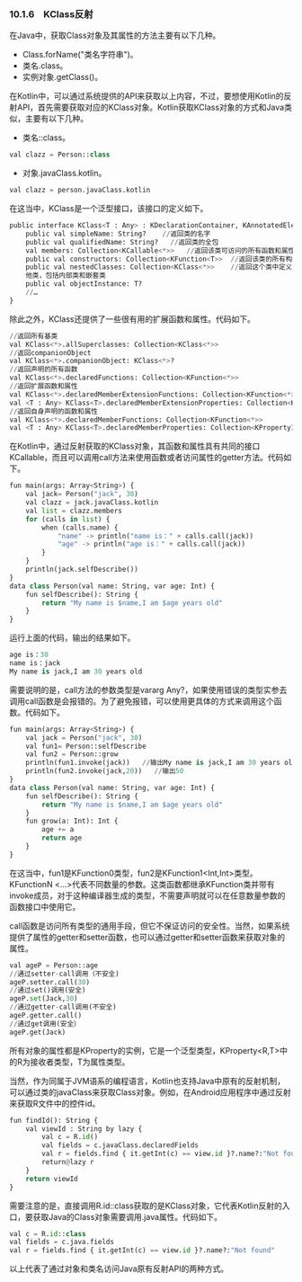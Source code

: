 ### 10.1.6　KClass反射

在Java中，获取Class对象及其属性的方法主要有以下几种。

+ Class.forName("类名字符串")。
+ 类名.class。
+ 实例对象.getClass()。

在Kotlin中，可以通过系统提供的API来获取以上内容，不过，要想使用Kotlin的反射API，首先需要获取对应的KClass对象。Kotlin获取KClass对象的方式和Java类似，主要有以下几种。

+ 类名::class。

```python
val clazz = Person::class
```

+ 对象.javaClass.kotlin。

```python
val clazz = person.javaClass.kotlin
```

在这当中，KClass是一个泛型接口，该接口的定义如下。

```python
public interface KClass<T : Any> : KDeclarationContainer, KAnnotatedElement, KClassifier {
    public val simpleName: String?    //返回类的名字
    public val qualifiedName: String?   //返回类的全包
    val members: Collection<KCallable<*>>   //返回该类可访问的所有函数和属性
    public val constructors: Collection<KFunction<T>>  //返回该类的所有构造器
    public val nestedClasses: Collection<KClass<*>>    //返回这个类中定义的其
    他类，包括内部类和嵌套类
    public val objectInstance: T?
    //…
}
```

除此之外，KClass还提供了一些很有用的扩展函数和属性。代码如下。

```python
//返回所有基类
val KClass<*>.allSuperclasses: Collection<KClass<*>>  
//返回companionObject
val KClass<*>.companionObject: KClass<*>?  
//返回声明的所有函数
val KClass<*>.declaredFunctions: Collection<KFunction<*>>  
//返回扩展函数和属性
val KClass<*>.declaredMemberExtensionFunctions: Collection<KFunction<*>>
val <T : Any> KClass<T>.declaredMemberExtensionProperties: Collection<KProperty2<T, *, *>>
//返回自身声明的函数和属性
val KClass<*>.declaredMemberFunctions: Collection<KFunction<*>>
val <T : Any> KClass<T>.declaredMemberProperties: Collection<KProperty1<T, *>>
```

在Kotlin中，通过反射获取的KClass对象，其函数和属性具有共同的接口KCallable，而且可以调用call方法来使用函数或者访问属性的getter方法。代码如下。

```python
fun main(args: Array<String>) {
    val jack= Person("jack", 30)
    val clazz = jack.javaClass.kotlin
    val list = clazz.members
    for (calls in list) {
        when (calls.name) {
            "name" -> println("name is：" + calls.call(jack))
            "age" -> println("age is：" + calls.call(jack))
        }
    }
    println(jack.selfDescribe())
}
data class Person(val name: String, var age: Int) {
    fun selfDescribe(): String {
        return "My name is $name,I am $age years old"
    }
}
```

运行上面的代码，输出的结果如下。

```python
age is：30
name is：jack
My name is jack,I am 30 years old
```

需要说明的是，call方法的参数类型是vararg Any?，如果使用错误的类型实参去调用call函数是会报错的。为了避免报错，可以使用更具体的方式来调用这个函数。代码如下。

```python
fun main(args: Array<String>) {
    val jack = Person("jack", 30)
    val fun1= Person::selfDescribe
    val fun2 = Person::grow
    println(fun1.invoke(jack))   //输出My name is jack,I am 30 years old
    println(fun2.invoke(jack,20))   //输出50
}
data class Person(val name: String, var age: Int) {
    fun selfDescribe(): String {
        return "My name is $name,I am $age years old"
    }
    fun grow(a: Int): Int {
        age += a
        return age
    }
}
```

在这当中，fun1是KFunction0<String>类型，fun2是KFunction1<Int,Int>类型。KFunctionN <…>代表不同数量的参数。这类函数都继承KFunction类并带有invoke成员，对于这种编译器生成的类型，不需要声明就可以在任意数量参数的函数接口中使用它。

call函数是访问所有类型的通用手段，但它不保证访问的安全性。当然，如果系统提供了属性的getter和setter函数，也可以通过getter和setter函数来获取对象的属性。

```python
val ageP = Person::age
//通过setter-call调用（不安全)
ageP.setter.call(30)
//通过set()调用(安全)
ageP.set(Jack,30)
//通过getter-call调用(不安全)
ageP.getter.call()
//通过get调用(安全）
ageP.get(Jack)
```

所有对象的属性都是KProperty的实例，它是一个泛型类型，KProperty<R,T>中的R为接收者类型，T为属性类型。

当然，作为同属于JVM语系的编程语言，Kotlin也支持Java中原有的反射机制，可以通过类的javaClass来获取Class对象。例如，在Android应用程序中通过反射来获取R文件中的控件id。

```python
fun findId(): String {
    val viewId : String by lazy {
        val c = R.id()
        val fields = c.javaClass.declaredFields
        val r = fields.find { it.getInt(c) == view.id }?.name?:"Not found"
        return@lazy r
    }
    return viewId
}
```

需要注意的是，直接调用R.id::class获取的是KClass对象，它代表Kotlin反射的入口，要获取Java的Class对象需要调用.java属性。代码如下。

```python
val c = R.id::class
val fields = c.java.fields
val r = fields.find { it.getInt(c) == view.id }?.name?:"Not found"
```

以上代表了通过对象和类名访问Java原有反射API的两种方式。

